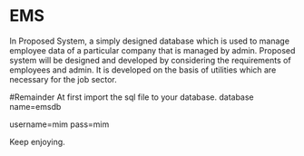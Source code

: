 # EMS

In Proposed System, a simply designed database which is used to manage employee data of a particular company that is managed by admin. Proposed system will be designed and developed by considering the requirements of employees and admin. It is developed on the basis of utilities which are necessary for the job sector.

#Remainder
At first import the sql file to your database.
database name=emsdb

username=mim
pass=mim


Keep enjoying.
